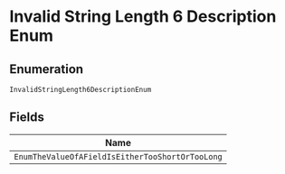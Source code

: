 
# Invalid String Length 6 Description Enum

## Enumeration

`InvalidStringLength6DescriptionEnum`

## Fields

| Name |
|  --- |
| `EnumTheValueOfAFieldIsEitherTooShortOrTooLong` |

